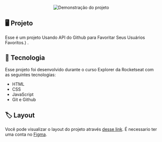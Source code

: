 <p align="center">
<img src="https://i.imgur.com/ccHLXXH.png" src="https://i.imgur.com/57DjSXE.png"  alt="Demonstração do projeto" widht="100%" />
</p>

## 🖥️ Projeto

Esse é um projeto Usando API do Github para Favoritar Seus Usuários Favoritos.) .

## 🚀 Tecnologia

Esse projeto foi desenvolvido durante o curso Explorer da Rocketseat com as seguintes tecnologias:

- HTML
- CSS
- JavaScript
- Git e Github

## 🏷️ Layout
Você pode visualizar o layout do projeto através [desse link](https://www.figma.com/file/usPRgRb7PFps3pQqM4O534/Desafios-Explorer-GitFav-Copy-Copy?fuid=1240460762804292565). É necessario ter uma conta no [Figma](https://www.figma.com/).

